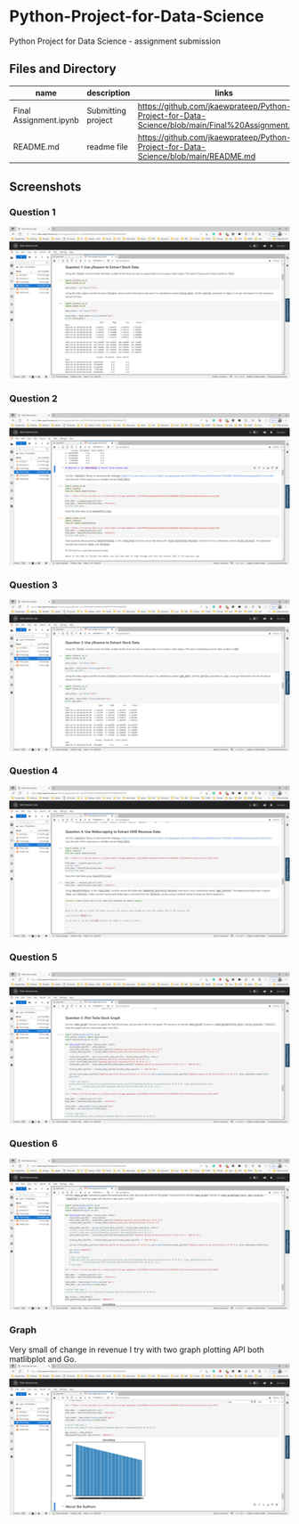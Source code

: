 # Python-Project-for-Data-Science
Python Project for Data Science - assignment submission


## Files and Directory ##

| name | description | links |
| --- | --- | --- |
| Final Assignment.ipynb | Submitting project | https://github.com/jkaewprateep/Python-Project-for-Data-Science/blob/main/Final%20Assignment.ipynb |
| README.md | readme file | https://github.com/jkaewprateep/Python-Project-for-Data-Science/blob/main/README.md |

## Screenshots ##


### Question 1 ###

![alt text](https://github.com/jkaewprateep/Python-Project-for-Data-Science/blob/main/25.png)

### Question 2 ###
![alt text](https://github.com/jkaewprateep/Python-Project-for-Data-Science/blob/main/26.png)

### Question 3 ###
![alt text](https://github.com/jkaewprateep/Python-Project-for-Data-Science/blob/main/27.png)

### Question 4 ###
![alt text](https://github.com/jkaewprateep/Python-Project-for-Data-Science/blob/main/28.png)

### Question 5 ###
![alt text](https://github.com/jkaewprateep/Python-Project-for-Data-Science/blob/main/29.png)

### Question 6 ###
![alt text](https://github.com/jkaewprateep/Python-Project-for-Data-Science/blob/main/30.png)

### Graph ###

Very small of change in revenue I try with two graph plotting API both matlibplot and Go.
![alt text](https://github.com/jkaewprateep/Python-Project-for-Data-Science/blob/main/24.png)
